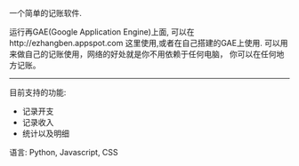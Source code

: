 一个简单的记账软件.

运行再GAE(Google Application Engine)上面, 可以在http://ezhangben.appspot.com 这里使用,或者在自己搭建的GAE上使用. 可以用来做自己的记账使用，网络的好处就是你不用依赖于任何电脑， 你可以在任何地方记账。


---

目前支持的功能:
  * 记录开支
  * 记录收入
  * 统计以及明细

语言:
Python, Javascript, CSS

